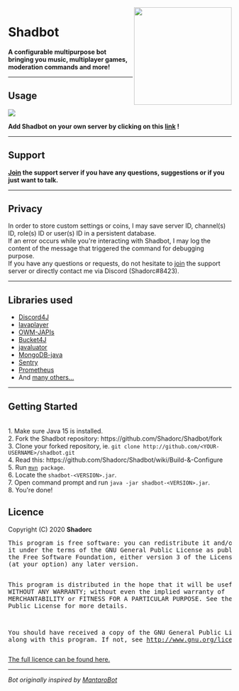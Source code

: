 <!DOCTYPE html>
<html>
<body>
    <a href="https://discord.com/oauth2/authorize?client_id=331146243596091403&scope=bot%20applications.commands&permissions=271674454">
        <img align="right" src="https://i.imgur.com/ab9PUtE.png" height="220" width="220">
    </a>
    <h1>Shadbot</h1>
    <p><b>A configurable multipurpose bot bringing you music, multiplayer games, moderation commands and more!</b></p>
    <hr>
    <h2>Usage</h2>
    <a href="https://discordbots.org/bot/331146243596091403">
        <img src="https://discordbots.org/api/widget/331146243596091403.svg">
    </a>
    <p><b>Add Shadbot on your own server by clicking on this <a href="https://discord.com/oauth2/authorize?client_id=331146243596091403&scope=bot%20applications.commands&permissions=271674454">link</a> !</b></p>
    <hr>
    <h2>Support</h2>
    <p><b><a href="https://discord.gg/CKnV4ff">Join</a> the support server if you have any questions, suggestions or if you just want to talk.</b></p>
    <hr>
    <h2>Privacy</h2>
    In order to store custom settings or coins, I may save server ID, channel(s) ID, role(s) ID or user(s) ID in a persistent database. 
    <br>If an error occurs while you're interacting with Shadbot, I may log the content of the message that triggered the command for debugging purpose.
    <br>If you have any questions or requests, do not hesitate to <a href="https://discord.gg/CKnV4ff">join</a> the support server or directly contact me via Discord (Shadorc#8423).
    <hr>
    <h2>Libraries used</h2>
    <ul>
        <li><a href="https://github.com/Discord4J/Discord4J">Discord4J</a>
        <li><a href="https://github.com/sedmelluq/lavaplayer">lavaplayer</a>
        <li><a href="https://bitbucket.org/aksinghnet/owm-japis">OWM-JAPIs</a>
        <li><a href="https://github.com/vladimir-bukhtoyarov/bucket4j">Bucket4J</a>
        <li><a href="http://javaluator.sourceforge.net/en/home/">javaluator</a>
        <li><a href="https://github.com/mongodb/mongo-java-driver">MongoDB-java</a>
        <li><a href="https://github.com/getsentry/sentry-java">Sentry</a></li>
        <li><a href="https://github.com/prometheus/client_java">Prometheus</a></li>
        <li>And <a href="pom.xml">many others...</a></li>
    </ul>
    <hr>
    <h2>Getting Started</h2>
    <br>1. Make sure Java 15 is installed.
    <br>2. Fork the Shadbot repository: https://github.com/Shadorc/Shadbot/fork
    <br>3. Clone your forked repository, ie. <code>git clone http://github.com/&lt;YOUR-USERNAME&gt;/shadbot.git</code>
    <br>4. Read this: https://github.com/Shadorc/Shadbot/wiki/Build-&-Configure
    <br>5. Run <code><a href="https://maven.apache.org/">mvn</a> package</code>.
    <br>6. Locate the <code>shadbot-&lt;VERSION&gt;.jar</code>.  
    <br>7. Open command prompt and run <code>java -jar shadbot-&lt;VERSION&gt;.jar</code>.
    <br>8. You're done!
    <h2>Licence</h2>
    <p>Copyright (C) 2020 <b>Shadorc</b>
        <pre>
This program is free software: you can redistribute it and/or modify
it under the terms of the GNU General Public License as published by
the Free Software Foundation, either version 3 of the License, or
(at your option) any later version.

This program is distributed in the hope that it will be useful, but WITHOUT ANY WARRANTY; without even the implied
warranty of MERCHANTABILITY or FITNESS FOR A PARTICULAR PURPOSE. See the GNU General Public License for more details.

You should have received a copy of the GNU General Public License along with this program. If not,
see http://www.gnu.org/licenses/
</pre>
<a href="https://github.com/Shadorc/Shadbot/blob/master/LICENSE">The full licence can be found here.</a>
<hr>
<p><i>Bot originally inspired by <a href="https://github.com/Mantaro/MantaroBot">MantaroBot</i></a>
</body>
</html>
